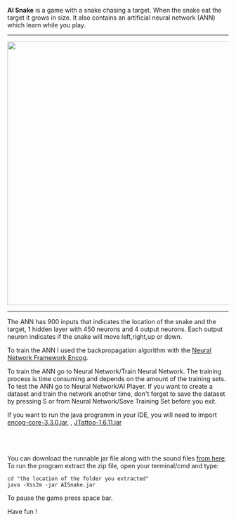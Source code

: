 <b>AI Snake</b> is a game with a snake chasing a target. When the snake eat the target it grows in size. 
It also contains an artificial neural network (ANN) which learn while you play. 

-------------------------------------------------------------------------------------

<img src="https://40.media.tumblr.com/368b9958332c878409d211c844a641c2/tumblr_o2lnwdEKk91s1v7hso1_1280.png" width="600" height="600"></img>

----------------------------------------------------------------------------------------

The ANN has 900 inputs that indicates the location of the snake and the target, 1 hidden layer with 450 neurons and 4 output neurons. Each output neuron indicates if the snake will move left,right,up or down.

To train the ANN I used the backpropagation algorithm with the <a href="http://www.heatonresearch.com/encog/">Neural Network Framework Encog</a>.

To train the ANN go to Neural Network/Train Neural Network. The training process is time consuming and depends 
on the amount of the training sets. To test the ANN go to Neural Network/AI Player. If you want to create a dataset
and train the network another time, don't forget to save the dataset by pressing S or from Neural Network/Save Training Set before you exit.

If you want to run the java programm in your IDE, you will need to import <a href="encog-core-3.3.0-release.zip">encog-core-3.3.0.jar</a>,
, <a href="http://www.jtattoo.net/downloads/JTattoo-1.6.11.jar">JTattoo-1.6.11.jar</a>
<br></br>
<br></br>

You can download the runnable jar file along with the sound files <a href="https://drive.google.com/file/d/0B46-skjIP2h-VVplMV94QUJLanM/view?usp=sharing">from here</a>. To run the program extract the zip file, open your terminal/cmd and type:

    cd "the location of the folder you extracted"
    java -Xss2m -jar AISnake.jar
    

To pause the game press space bar.

Have fun !
